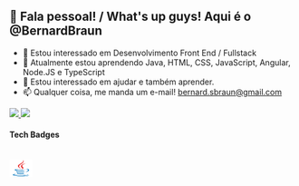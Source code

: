 ## 👋 Fala pessoal! / What's up guys! Aqui é o @BernardBraun

- 👀 Estou interessado em Desenvolvimento Front End / Fullstack
- 🌱 Atualmente estou aprendendo Java, HTML, CSS, JavaScript, Angular, Node.JS e TypeScript
- 💞️ Estou interessado em ajudar e também aprender.
- 📫 Qualquer coisa, me manda um e-mail! bernard.sbraun@gmail.com

<div>
  <a href="https://github.com/BernardBraun">
  <img height="180em" src="https://github-readme-stats.vercel.app/api?username=BernardBraun&show_icons=true&theme=dark&include_all_commits=true&count_private=true" />
  <img height="180em" src="https://github-readme-stats.vercel.app/api/top-langs/?username=BernardBraun&layout=compact&langs_count=16&theme=dark" />  
  </a>
</div>


#### Tech Badges
<div style="display: inline_block"><br>
  <img align="center" height="30" width="40" src="https://raw.githubusercontent.com/devicons/devicon/master/icons/java/java-original.svg">
</div>


<!---
BernardBraun/BernardBraun is a ✨ special ✨ repository because its `README.md` (this file) appears on your GitHub profile.
You can click the Preview link to take a look at your changes.
--->
